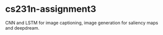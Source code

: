 # cs231n-assignment3
CNN and LSTM for image captioning, image generation for saliency maps and deepdream.
